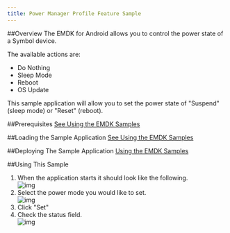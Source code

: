 ```yaml
---
title: Power Manager Profile Feature Sample
---
```


##Overview
The EMDK for Android allows you to control the power state of a Symbol device. 

The available actions are:  
- Do Nothing  
- Sleep Mode  
- Reboot  
- OS Update  

This sample application will allow you to set the power state of "Suspend" (sleep mode) or "Reset" (reboot).

##Prerequisites
[See Using the EMDK Samples](/emdk-for-android/3-1/guide/sample/emdksamples)

##Loading the Sample Application
[See Using the EMDK Samples](/emdk-for-android/3-1/guide/sample/emdksamples)

##Deploying The Sample Application
[Using the EMDK Samples](/emdk-for-android/3-1/guide/sample/emdksamples)

##Using This Sample
1. When the application starts it should look like the following.  
	![img](images/samples/1_1.png)  
2. Select the power mode you would like to set.  
	![img](images/samples/1_2.png)  	
3.  Click "Set" 
4.  Check the status field.   
	![img](images/samples/1_3.png)  
	
